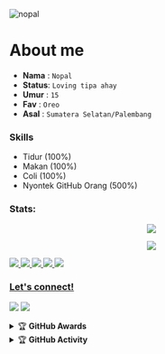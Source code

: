 ![nopal](https://telegra.ph/file/19529155338dc248f1f65.jpg)


# About me
- **Nama**  : `Nopal`
- **Status**: `Loving tipa ahay`
- **Umur**  : `15`
- **Fav**   : `Oreo`
- **Asal**  : `Sumatera Selatan/Palembang`


### Skills
- Tidur (100%)
- Makan (100%)
- Coli (100%)
- Nyontek GitHub Orang (500%)


### Stats:
<p align="center"><a href="https://github.com/nopalle"><img src="https://github-readme-stats.vercel.app/api?username=nopalle&show_icons=true&theme=radical"></a></p>
<p align="center"><img src="https://telegra.ph/file/943d8cd32384d6a705b32.jpg"></a></p> 


<p>
    <a href="https://t.me/zyroscopebot" target="blank"><img src="https://img.shields.io/badge/BOT-Zyroscopebot-blue?&logo=Telegram"/>
    <a href="https://t.me/joinsinidongg" target="blank"><img src="https://img.shields.io/badge/GC-Zyro Support-blue?&logo=Telegram"/>
    <a href="https://t.me/zyroupdate" target="blank"><img src="https://img.shields.io/badge/CH-Zyro Update-blue?&logo=Telegram" />
    <img src="https://img.shields.io/badge/Text%20Editor-Visual%20Studio%20Code-blue?&logo=visual%20studio%20code&logoColor=blue" />
    <img src="https://img.shields.io/badge/Sublime%20Text-gray?&logo=Sublime-Text" />
</p>

### Let's connect!
<p>
    <a href="https://t.me/xlficks" target="blank"><img src="https://img.shields.io/badge/@xflicks-30302f?style=flat&logo=telegram" /></a>
    <a href="https://instagram.com/ferikunn" target="blank"><img src="https://img.shields.io/badge/@ferikunn-30302f?style=flat&logo=instagram" /></a>
</p>
<details>
    <summary>&#127942 <b>GitHub Awards</b></summary><br/>

![Github Trophy](https://github-profile-trophy.vercel.app/?username=phaticusthiccy)

</details>

<details>
    <summary>&#127942 <b>GitHub Activity</b></summary><br/>

![Metrics](https://metrics.lecoq.io/feriexp?template=classic&repositories.forks=true&languages=1&languages.colors=github&languages.threshold=0%25&config.timezone=Asia%2FJakarta)


</details>

